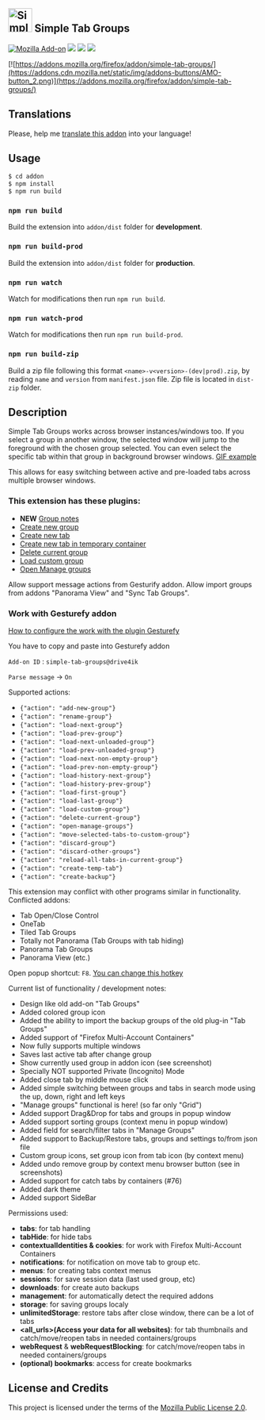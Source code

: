 <h2><a href="https://addons.mozilla.org/firefox/addon/simple-tab-groups/" target="_blank" rel="noopener noreferrer"><img width="48" src="https://rawgit.com/Drive4ik/simple-tab-groups/master/addon/src/icons/icon.svg" alt="Simple Tab Groups"></a> Simple Tab Groups</h2>

[![Mozilla Add-on](https://img.shields.io/amo/v/simple-tab-groups.svg)](https://addons.mozilla.org/firefox/addon/simple-tab-groups/) [![](https://img.shields.io/amo/d/simple-tab-groups.svg)](https://addons.mozilla.org/firefox/addon/simple-tab-groups/statistics/?last=365) [![](https://img.shields.io/amo/users/simple-tab-groups.svg)](https://addons.mozilla.org/firefox/addon/simple-tab-groups/statistics/usage/?last=365) [![](https://img.shields.io/amo/rating/simple-tab-groups.svg)](https://addons.mozilla.org/firefox/addon/simple-tab-groups/reviews/)

[![https://addons.mozilla.org/firefox/addon/simple-tab-groups/](https://addons.cdn.mozilla.net/static/img/addons-buttons/AMO-button_2.png)](https://addons.mozilla.org/firefox/addon/simple-tab-groups/)

## Translations

Please, help me [translate this addon](https://drive4ik.github.io/simple-tab-groups/translate/index.html) into your language!

## Usage

```bash
$ cd addon
$ npm install
$ npm run build
```

### `npm run build`

Build the extension into `addon/dist` folder for **development**.

### `npm run build-prod`

Build the extension into `addon/dist` folder for **production**.

### `npm run watch`

Watch for modifications then run `npm run build`.

### `npm run watch-prod`

Watch for modifications then run `npm run build-prod`.

### `npm run build-zip`

Build a zip file following this format `<name>-v<version>-(dev|prod).zip`, by reading `name` and `version` from `manifest.json` file.
Zip file is located in `dist-zip` folder.


## Description

Simple Tab Groups works across browser instances/windows too. If you select a group in another window, the selected window will jump to the foreground with the chosen group selected. You can even select the specific tab within that group in background browser windows. [GIF example](https://user-images.githubusercontent.com/7843031/33828871-806ccf6e-de76-11e7-9a0e-1ddfb97e878d.gif)

This allows for easy switching between active and pre-loaded tabs across multiple browser windows.

### This extension has these plugins:

 * **NEW** [Group notes](https://addons.mozilla.org/firefox/addon/stg-plugin-group-notes/)
 * [Create new group](https://addons.mozilla.org/firefox/addon/stg-plugin-create-new-group/)
 * [Create new tab](https://addons.mozilla.org/firefox/addon/stg-plugin-create-new-tab/)
 * [Create new tab in temporary container](https://addons.mozilla.org/firefox/addon/stg-plugin-create-temp-tab/)
 * [Delete current group](https://addons.mozilla.org/firefox/addon/stg-plugin-del-current-group/)
 * [Load custom group](https://addons.mozilla.org/firefox/addon/stg-plugin-load-custom-group/)
 * [Open Manage groups](https://addons.mozilla.org/firefox/addon/stg-plugin-manage-groups/)

Allow support message actions from Gesturify addon.
Allow import groups from addons "Panorama View" and "Sync Tab Groups".

### Work with Gesturefy addon
[How to configure the work with the plugin Gesturefy](https://user-images.githubusercontent.com/7843031/44263498-dffb1b00-a227-11e8-95c7-1b9474199ef0.png)

You have to copy and paste into Gesturefy addon

`Add-on ID` : `simple-tab-groups@drive4ik`

`Parse message` -> `On`

Supported actions:
* `{"action": "add-new-group"}`
* `{"action": "rename-group"}`
* `{"action": "load-next-group"}`
* `{"action": "load-prev-group"}`
* `{"action": "load-next-unloaded-group"}`
* `{"action": "load-prev-unloaded-group"}`
* `{"action": "load-next-non-empty-group"}`
* `{"action": "load-prev-non-empty-group"}`
* `{"action": "load-history-next-group"}`
* `{"action": "load-history-prev-group"}`
* `{"action": "load-first-group"}`
* `{"action": "load-last-group"}`
* `{"action": "load-custom-group"}`
* `{"action": "delete-current-group"}`
* `{"action": "open-manage-groups"}`
* `{"action": "move-selected-tabs-to-custom-group"}`
* `{"action": "discard-group"}`
* `{"action": "discard-other-groups"}`
* `{"action": "reload-all-tabs-in-current-group"}`
* `{"action": "create-temp-tab"}`
* `{"action": "create-backup"}`


This extension may conflict with other programs similar in functionality.
Conflicted addons:
 * Tab Open/Close Control
 * OneTab
 * Tiled Tab Groups
 * Totally not Panorama (Tab Groups with tab hiding)
 * Panorama Tab Groups
 * Panorama View (etc.)

Open popup shortcut: `F8`. [You can change this hotkey](https://support.mozilla.org/kb/manage-extension-shortcuts-firefox)

Current list of functionality / development notes:

 * Design like old add-on "Tab Groups"
 * Added colored group icon
 * Added the ability to import the backup groups of the old plug-in "Tab Groups"
 * Added support of "Firefox Multi-Account Containers"
 * Now fully supports multiple windows
 * Saves last active tab after change group
 * Show currently used group in addon icon (see screenshot)
 * Specially NOT supported Private (Incognito) Mode
 * Added close tab by middle mouse click
 * Added simple switching between groups and tabs in search mode using the up, down, right and left keys
 * "Manage groups" functional is here! (so far only "Grid")
 * Added support Drag&Drop for tabs and groups in popup window
 * Added support sorting groups (context menu in popup window)
 * Added field for search/filter tabs in "Manage Groups"
 * Added support to Backup/Restore tabs, groups and settings to/from json file
 * Custom group icons, set group icon from tab icon (by context menu)
 * Added undo remove group by context menu browser button (see in screenshots)
 * Added support for catch tabs by containers (#76)
 * Added dark theme
 * Added support SideBar


Permissions used:
 * **tabs**: for tab handling
 * **tabHide**: for hide tabs
 * **contextualIdentities & cookies**: for work with Firefox Multi-Account Containers
 * **notifications**: for notification on move tab to group etc.
 * **menus**: for creating tabs context menus
 * **sessions**: for save session data (last used group, etc)
 * **downloads**: for create auto backups
 * **management**: for automatically detect the required addons
 * **storage**: for saving groups localy
 * **unlimitedStorage**: restore tabs after close window, there can be a lot of tabs
 * **<all_urls>(Access your data for all websites)**: for tab thumbnails and catch/move/reopen tabs in needed containers/groups
 * **webRequest** & **webRequestBlocking**: for catch/move/reopen tabs in needed containers/groups</li>
 * **(optional) bookmarks**: access for create bookmarks

## License and Credits

This project is licensed under the terms of the [Mozilla Public License 2.0](LICENSE).
